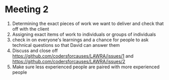 # Meeting 2
1. Determining the exact pieces of work we want to deliver and check that off with the client
2. Assigning exact items of work to individuals or groups of individuals
3. check in on everyone's learnings and a chance for people to ask technical questions so that David can answer them
4. Discuss and close off https://github.com/codersforcauses/LAWRA/issues/1 and https://github.com/codersforcauses/LAWRA/issues/2
5. Make sure less experienced people are paired with more experienced people